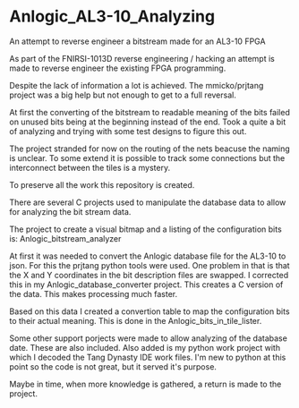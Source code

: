 # Anlogic_AL3-10_Analyzing
An attempt to reverse engineer a bitstream made for an AL3-10 FPGA

As part of the FNIRSI-1013D reverse engineering / hacking an attempt is made to reverse engineer the existing FPGA programming.

Despite the lack of information a lot is achieved. The mmicko/prjtang project was a big help but not enough to get to a full reversal.

At first the converting of the bitstream to readable meaning of the bits failed on unused bits being at the beginning instead of the end. Took a quite a bit of analyzing and trying with some test designs to figure this out.

The project stranded for now on the routing of the nets beacuse the naming is unclear. To some extend it is possible to track some connections but the interconnect between the tiles is a mystery.

To preserve all the work this repository is created.

There are several C projects used to manipulate the database data to allow for analyzing the bit stream data.

The project to create a visual bitmap and a listing of the configuration bits is: Anlogic_bitstream_analyzer

At first it was needed to convert the Anlogic database file for the AL3-10 to json. For this the prjtang python tools were used. One problem in that is that the X and Y coordinates in the bit description files are swapped. I corrected this in my Anlogic_database_converter project. This creates a C version of the data. This makes processing much faster.

Based on this data I created a convertion table to map the configuration bits to their actual meaning. This is done in the Anlogic_bits_in_tile_lister.

Some other support porjects were made to allow analyzing of the database date. These are also included. Also added is my python work project with which I decoded the Tang Dynasty IDE work files. I'm new to python at this point so the code is not great, but it served it's purpose.

Maybe in time, when more knowledge is gathered, a return is made to the project.
